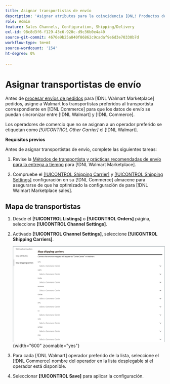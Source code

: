 ```yaml
---
title: Asignar transportistas de envío
description: 'Asignar atributos para la coincidencia [DNL! Productos de [Commerce] a productos existentes [!DNL Walmart Marketplace] listados y sincronización de datos entre [!DNL Channel Manager] y [!DNL Walmart].'
role: Admin
feature: Sales Channels, Configuration, Shipping/Delivery
exl-id: 98c8d3f6-f129-43c6-920c-d9c36b0e4a40
source-git-commit: 4670e9b25a840f86862c9cadaf9e6d3e70330b7d
workflow-type: tm+mt
source-wordcount: '154'
ht-degree: 0%

---
```



# Asignar transportistas de envío

Antes de [procesar envíos de pedidos](process-orders.md#ship-an-order) para [!DNL Walmart Marketplace] pedidos, asigne a Walmart los transportistas preferidos al transportista correspondiente en [!DNL Commerce] para que los datos de envío se puedan sincronizar entre [!DNL Walmart] y [!DNL Commerce].

Los operadores de comercio que no se asignan a un operador preferido se etiquetan como *[!UICONTROL Other Carrier]* el [!DNL Walmart].

**Requisitos previos**

Antes de asignar transportistas de envío, complete las siguientes tareas:

1. Revise la [Métodos de transportista y prácticas recomendadas de envío para la entrega a tiempo](https://sellerhelp.walmart.com/s/guide?article=000009473) para [!DNL Walmart Marketplace].

1. Compruebe el [[!UICONTROL Shipping Carrier]](https://experienceleague.adobe.com/docs/commerce-admin/stores-sales/delivery/shipping-carriers/carriers.html) y [[!UICONTROL Shipping Settings]](https://experienceleague.adobe.com/docs/commerce-admin/config/sales/shipping-settings.html) configuración en su [!DNL Commerce] almacene para asegurarse de que ha optimizado la configuración de para [!DNL Walmart Marketplace sales].

## Mapa de transportistas

1. Desde el **[!UICONTROL Listings]** o **[!UICONTROL Orders]** página, seleccione **[!UICONTROL Channel Settings]**.

1. Activado **[!UICONTROL Channel Settings]**, seleccione **[!UICONTROL Shipping Carriers]**.

   ![Mapa de transportistas](assets/map-shipping-carriers.png){width="600" zoomable="yes"}

1. Para cada [!DNL Walmart] operador preferido de la lista, seleccione el [!DNL Commerce] nombre del operador en la lista desplegable si el operador está disponible.

1. Seleccionar **[!UICONTROL Save]** para aplicar la configuración.


